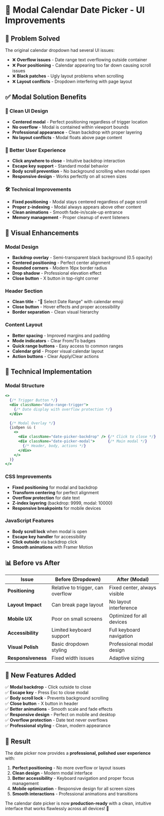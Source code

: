 # 🔧 Modal Calendar Date Picker - UI Improvements

## 🎯 **Problem Solved**

The original calendar dropdown had several UI issues:
- ❌ **Overflow issues** - Date range text overflowing outside container
- ❌ **Poor positioning** - Calendar appearing too far down causing scroll issues
- ❌ **Black patches** - Ugly layout problems when scrolling
- ❌ **Layout conflicts** - Dropdown interfering with page layout

## ✅ **Modal Solution Benefits**

### **🎨 Clean UI Design**
- **Centered modal** - Perfect positioning regardless of trigger location
- **No overflow** - Modal is contained within viewport bounds
- **Professional appearance** - Clean backdrop with proper layering
- **No layout conflicts** - Modal floats above page content

### **📱 Better User Experience**
- **Click anywhere to close** - Intuitive backdrop interaction
- **Escape key support** - Standard modal behavior
- **Body scroll prevention** - No background scrolling when modal open
- **Responsive design** - Works perfectly on all screen sizes

### **🛠️ Technical Improvements**
- **Fixed positioning** - Modal stays centered regardless of page scroll
- **Proper z-indexing** - Modal always appears above other content
- **Clean animations** - Smooth fade-in/scale-up entrance
- **Memory management** - Proper cleanup of event listeners

## 🎨 **Visual Enhancements**

### **Modal Design**
- **Backdrop overlay** - Semi-transparent black background (0.5 opacity)
- **Centered positioning** - Perfect center alignment
- **Rounded corners** - Modern 16px border radius
- **Drop shadow** - Professional elevation effect
- **Close button** - X button in top-right corner

### **Header Section**
- **Clean title** - "📅 Select Date Range" with calendar emoji
- **Close button** - Hover effects and proper accessibility
- **Border separation** - Clean visual hierarchy

### **Content Layout**
- **Better spacing** - Improved margins and padding
- **Mode indicators** - Clear From/To badges
- **Quick range buttons** - Easy access to common ranges
- **Calendar grid** - Proper visual calendar layout
- **Action buttons** - Clear Apply/Clear actions

## 🔧 **Technical Implementation**

### **Modal Structure**
```jsx
<>
  {/* Trigger Button */}
  <div className="date-range-trigger">
    {/* Date display with overflow protection */}
  </div>
  
  {/* Modal Overlay */}
  {isOpen && (
    <>
      <div className="date-picker-backdrop" /> {/* Click to close */}
      <div className="date-picker-modal">      {/* Main modal */}
        {/* Header, body, actions */}
      </div>
    </>
  )}
</>
```

### **CSS Improvements**
- **Fixed positioning** for modal and backdrop
- **Transform centering** for perfect alignment
- **Overflow protection** for date text
- **Z-index layering** (backdrop: 9999, modal: 10000)
- **Responsive breakpoints** for mobile devices

### **JavaScript Features**
- **Body scroll lock** when modal is open
- **Escape key handler** for accessibility
- **Click outside** via backdrop click
- **Smooth animations** with Framer Motion

## 📊 **Before vs After**

| Issue | Before (Dropdown) | After (Modal) |
|-------|------------------|---------------|
| **Positioning** | Relative to trigger, can overflow | Fixed center, always visible |
| **Layout Impact** | Can break page layout | No layout interference |
| **Mobile UX** | Poor on small screens | Optimized for all devices |
| **Accessibility** | Limited keyboard support | Full keyboard navigation |
| **Visual Polish** | Basic dropdown styling | Professional modal design |
| **Responsiveness** | Fixed width issues | Adaptive sizing |

## 🚀 **New Features Added**

✅ **Modal backdrop** - Click outside to close  
✅ **Escape key** - Press Esc to close modal  
✅ **Body scroll lock** - Prevents background scrolling  
✅ **Close button** - X button in header  
✅ **Better animations** - Smooth scale and fade effects  
✅ **Responsive design** - Perfect on mobile and desktop  
✅ **Overflow protection** - Date text never overflows  
✅ **Professional styling** - Clean, modern appearance  

## 🎯 **Result**

The date picker now provides a **professional, polished user experience** with:

1. **Perfect positioning** - No more overflow or layout issues
2. **Clean design** - Modern modal interface
3. **Better accessibility** - Keyboard navigation and proper focus management
4. **Mobile optimization** - Responsive design for all screen sizes
5. **Smooth interactions** - Professional animations and transitions

The calendar date picker is now **production-ready** with a clean, intuitive interface that works flawlessly across all devices! 🎉